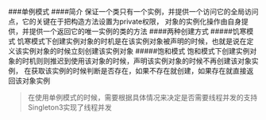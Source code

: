 ###单例模式
####简介
    保证一个类只有一个实例，并提供一个访问它的全局访问点，它的关键在于把构造方法设置为private权限，
    对象的实例化操作由自身提供，并提供一个返回它的唯一实例的类的方法
####两种创建方式
#####饥寒模式
    饥寒模式下创建实例对象的时机是在该实例对象被声明的时候，也就是说在定义该实例对象的时候立刻创建该实例对象
#####饱和模式
    饱和模式下创建实例对象的时机则则推迟到使用该对象的时候，声明该实例对象的时候不再创建该对象实例，
    在获取该实例的时候判断是否存在，如果不存在就创建，如果存在就直接返回该对象实例
>在使用单例模式的时候，需要根据具体情况来决定是否需要线程并发的支持Singleton3实现了线程并发